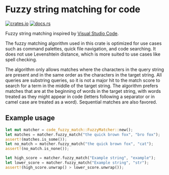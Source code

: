 Fuzzy string matching for code
==============================

[<img alt="crates.io" src="https://img.shields.io/crates/v/code-fuzzy-match">](https://crates.io/crates/code-fuzzy-match)
[<img alt="docs.rs" src="https://img.shields.io/docsrs/code-fuzzy-match">](https://docs.rs/code-fuzzy-match)

Fuzzy string matching inspired by [Visual Studio Code](https://github.com/microsoft/vscode).

The fuzzy matching algorithm used in this crate is optimized for use cases such as
command palettes, quick file navigation, and code searching. It does not use Levenshtein
distance, which is more suited to use cases like spell checking.

The algorithm only allows matches where the characters in the query string are present and
in the same order as the characters in the target string. All queries are substring queries,
so it is not a major hit to the match score to search for a term in the middle of the target
string. The algorithm prefers matches that are at the beginning of words in the target
string, with words treated as they might appear in code (letters following a separator or
in camel case are treated as a word). Sequential matches are also favored.

## Example usage

```rust
let mut matcher = code_fuzzy_match::FuzzyMatcher::new();
let matches = matcher.fuzzy_match("the quick brown fox", "bro fox");
assert!(matches.is_some());
let no_match = matcher.fuzzy_match("the quick brown fox", "cat");
assert!(no_match.is_none());

let high_score = matcher.fuzzy_match("Example string", "example");
let lower_score = matcher.fuzzy_match("Example string", "str");
assert!(high_score.unwrap() > lower_score.unwrap());
```
